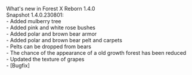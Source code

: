 What's new in Forest X Reborn 1.4.0<br />
Snapshot 1.4.0.230801:
<br /> - Added mulberry tree
<br /> - Added pink and white rose bushes
<br /> - Added polar and brown bear armor
<br /> - Added polar and brown bear pelt and carpets
<br /> - Pelts can be dropped from bears
<br /> - The chance of the appearance of a old growth forest has been reduced
<br /> - Updated the texture of grapes
<br /> - [Bugfix] 
